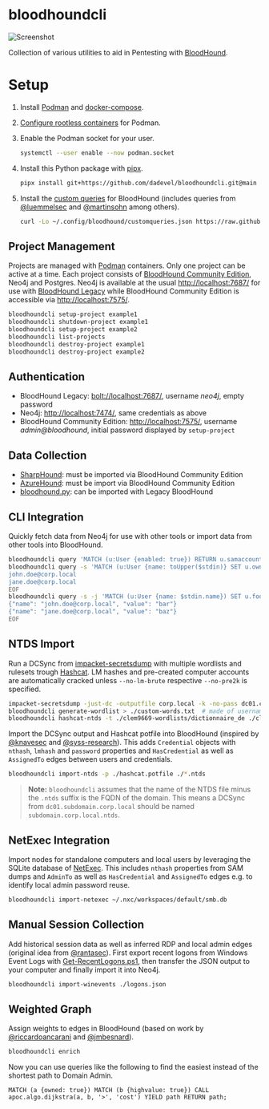 # bloodhoundcli

![Screenshot](./assets/demo.png)

Collection of various utilities to aid in Pentesting with [BloodHound](https://github.com/bloodhoundad/bloodhound).

# Setup

1. Install [Podman](https://github.com/containers/podman/) and [docker-compose](https://github.com/docker/compose).
2. [Configure rootless containers](https://github.com/containers/podman/blob/main/docs/tutorials/rootless_tutorial.md) for Podman.
3. Enable the Podman socket for your user.

    ~~~ bash
    systemctl --user enable --now podman.socket
    ~~~

3. Install this Python package with [pipx](https://github.com/pypa/pipx).

    ~~~ bash
    pipx install git+https://github.com/dadevel/bloodhoundcli.git@main
    ~~~

4. Install the [custom queries](./customqueries.json) for BloodHound (includes queries from [@luemmelsec](https://github.com/LuemmelSec/Custom-BloodHound-Queries) and [@martinsohn](https://gist.github.com/martinsohn/3f6122c7486ca3ffcaa444772f1a35f2) among others).

    ~~~ bash
    curl -Lo ~/.config/bloodhound/customqueries.json https://raw.githubusercontent.com/dadevel/bloodhoundcli/main/customqueries.json
    ~~~

## Project Management

Projects are managed with [Podman](https://github.com/containers/podman) containers.
Only one project can be active at a time.
Each project consists of [BloodHound Community Edition](https://github.com/specterops/bloodhound), Neo4j and Postgres.
Neo4j is available at the usual <http://localhost:7687/> for use with [BloodHound Legacy](https://github.com/bloodhoundad/bloodhound/) while BloodHound Community Edition is accessible via <http://localhost:7575/>.

~~~ bash
bloodhoundcli setup-project example1
bloodhoundcli shutdown-project example1
bloodhoundcli setup-project example2
bloodhoundcli list-projects
bloodhoundcli destroy-project example1
bloodhoundcli destroy-project example2
~~~

## Authentication

- BloodHound Legacy: <bolt://localhost:7687/>, username *neo4j*, empty password
- Neo4j: <http://localhost:7474/>, same credentials as above
- BloodHound Community Edition: <http://localhost:7575/>, username *admin@bloodhound*, initial password displayed by `setup-project`

## Data Collection

- [SharpHound](https://github.com/bloodhoundad/sharphound): must be imported via BloodHound Community Edition
- [AzureHound](https://github.com/bloodhoundad/azurehound): must be import via BloodHound Community Edition
- [bloodhound.py](https://github.com/dirkjanm/bloodhound.py): can be imported with Legacy BloodHound

## CLI Integration

Quickly fetch data from Neo4j for use with other tools or import data from other tools into BloodHound.

~~~ bash
bloodhoundcli query 'MATCH (u:User {enabled: true}) RETURN u.samaccountname' > ./users.txt
bloodhoundcli query -s 'MATCH (u:User {name: toUpper($stdin)} SET u.owned=true RETURN u.name' << EOF
john.doe@corp.local
jane.doe@corp.local
EOF
bloodhoundcli query -s -j 'MATCH (u:User {name: $stdin.name}) SET u.foo=$stdin.value RETURN u.name' << EOF
{"name": "john.doe@corp.local", "value": "bar"}
{"name": "jane.doe@corp.local", "value": "baz"}
EOF
~~~

## NTDS Import

Run a DCSync from [impacket-secretsdump](https://github.com/fortra/impacket) with multiple wordlists and rulesets trough [Hashcat](https://github.com/hashcat/hashcat).
LM hashes and pre-created computer accounts are automatically cracked unless `--no-lm-brute` respective `--no-pre2k` is specified.

~~~ bash
impacket-secretsdump -just-dc -outputfile corp.local -k -no-pass dc01.corp.local
bloodhoundcli generate-wordlist > ./custom-words.txt  # made of usernames, descriptions, etc.
bloodhoundcli hashcat-ntds -t ./clem9669-wordlists/dictionnaire_de ./clem9669-hashcat-rules/clem9669_medium.rule -t ./custom-words.txt ./unicorn-hashcat-rules/unicorn\ rules/SuperUnicorn.rule -t ./weakpass-3.txt ./unicorn-hashcat-rules/unicorn\ rules/Unicorn250.rule -p ./hashcat.potfile ./*.ntds
~~~

Import the DCSync output and Hashcat potfile into BloodHound (inspired by [@knavesec](https://github.com/knavesec/max) and [@syss-research](https://github.com/syss-research/hashcathelper)).
This adds `Credential` objects with `nthash`, `lmhash` and `password` properties and `HasCredential` as well as `AssignedTo` edges between users and credentials.

~~~ bash
bloodhoundcli import-ntds -p ./hashcat.potfile ./*.ntds
~~~

> **Note:**
> `bloodhoundcli` assumes that the name of the NTDS file minus the `.ntds` suffix is the FQDN of the domain.
> This means a DCSync from `dc01.subdomain.corp.local` should be named `subdomain.corp.local.ntds`.

## NetExec Integration

Import nodes for standalone computers and local users by leveraging the SQLite database of [NetExec](https://github.com/pennyw0rth/netexec).
This includes `nthash` properties from SAM dumps and `AdminTo` as well as `HasCredential` and `AssignedTo` edges e.g. to identify local admin password reuse.

~~~ bash
bloodhoundcli import-netexec ~/.nxc/workspaces/default/smb.db
~~~

## Manual Session Collection

Add historical session data as well as inferred RDP and local admin edges (original idea from [@rantasec](https://medium.com/@rantasec/bloodhound-for-blue-teams-windows-event-id-4624-a259c76ee09e)).
First export recent logons from Windows Event Logs with [Get-RecentLogons.ps1](./Get-RecentLogons.ps1), then transfer the JSON output to your computer and finally import it into Neo4j.

~~~ bash
bloodhoundcli import-winevents ./logons.json
~~~

## Weighted Graph

Assign weights to edges in BloodHound (based on work by [@riccardoancarani](https://riccardoancarani.github.io/2019-11-08-not-all-paths-are-equal/) and [@jmbesnard](https://www.linkedin.com/pulse/graph-theory-assess-active-directory-smartest-vs-shortest-besnard-0qgle)).

~~~ bash
bloodhoundcli enrich
~~~

Now you can use queries like the following to find the easiest instead of the shortest path to Domain Admin.

~~~ cypher
MATCH (a {owned: true}) MATCH (b {highvalue: true}) CALL apoc.algo.dijkstra(a, b, '>', 'cost') YIELD path RETURN path;
~~~
